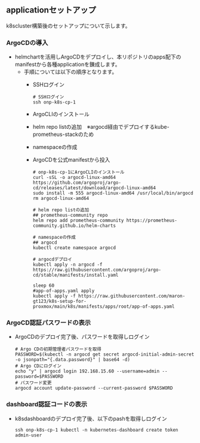 ## applicationセットアップ<br>
k8scluster構築後のセットアップについて示します。<br>

### ArgoCDの導入<br>
* helmchartを活用しArgoCDをデプロイし、本リポジトリのapps配下のmanifestから各種applicationを錬成します。
  * 手順については以下の順序となります。
    * SSHログイン
    
          # SSHログイン
          ssh onp-k8s-cp-1
          
    * ArgoCLIのインストール
    * helm repo listの追加　※argocd経由でデプロイするkube-prometheus-stackのため
    * namespaceの作成
    * ArgoCDを公式manifestから投入
          
          # onp-k8s-cp-1にArgoCLIのインストール
          curl -sSL -o argocd-linux-amd64 https://github.com/argoproj/argo-cd/releases/latest/download/argocd-linux-amd64
          sudo install -m 555 argocd-linux-amd64 /usr/local/bin/argocd
          rm argocd-linux-amd64
          
          # helm repo listの追加
          ## prometheus-community repo
          helm repo add prometheus-community https://prometheus-community.github.io/helm-charts
          
          # namespaceの作成
          ## argocd
          kubectl create namespace argocd
           
          # argocdデプロイ
          kubectl apply -n argocd -f https://raw.githubusercontent.com/argoproj/argo-cd/stable/manifests/install.yaml
          
          sleep 60
          #app-of-apps.yaml apply
          kubectl apply -f https://raw.githubusercontent.com/maron-gt123/k8s-setup-for-proxmox/main/k8s/manifests/apps/root/app-of-apps.yaml

### ArgoCD認証パスワードの表示
* ArgoCDのデプロイ完了後、パスワードを取得しログイン

      # Argo CDの初期管理者パスワードを取得
      PASSWORD=$(kubectl -n argocd get secret argocd-initial-admin-secret -o jsonpath="{.data.password}" | base64 -d)
      # Argo CDにログイン
      echo "y" | argocd login 192.168.15.60 --username=admin --password=$PASSWORD
      # パスワード変更
      argocd account update-password --current-password $PASSWORD

### dashboard認証コードの表示<br>
* k8sdashboardのデプロイ完了後、以下のpashを取得しログイン

      ssh onp-k8s-cp-1 kubectl -n kubernetes-dashboard create token admin-user
